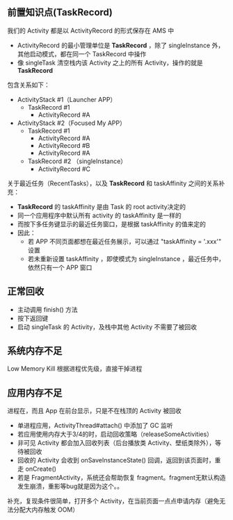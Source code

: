 
## 前置知识点(TaskRecord)

我们的 Activity 都是以 ActivityRecord 的形式保存在 AMS 中

- ActivityRecord 的最小管理单位是 **TaskRecord** ，除了 singleInstance 外，其他启动模式，都在同一个 TaskRecord 中操作
- 像 singleTask 清空栈内该 Activity 之上的所有 Activity，操作的就是 **TaskRecord**

包含关系如下：

- ActivityStack #1（Launcher APP）
  - TaskRecord #1
    - ActivityRecord #A
- ActivityStack #2（Focused My APP）
  - TaskRecord #1
    - ActivityRecord #A
    - ActivityRecord #B
    - ActivityRecord #A
  - TaskRecord #2 （singleInstance）
    - ActivityRecord #C

关于最近任务（RecentTasks），以及 **TaskRecord** 和 taskAffinity 之间的关系补充：

- **TaskRecord** 的 taskAffinity 是由 Task 的 root activity决定的
- 同一个应用程序中默认所有 activity 的 taskAffinity 是一样的
- 而按下多任务键显示的最近任务窗口，是根据 taskAffinity 的值来定的
- 因此：
  - 若 APP 不同页面都想在最近任务展示，可以通过 "taskAffinity = '.xxx'" 设置
  - 若未重新设置 taskAffinity ，即使模式为 singleInstance ，最近任务中，依然只有一个 APP 窗口

## 正常回收

- 主动调用 finish() 方法
- 按下返回键
- 启动 singleTask 的 Activity，及栈中其他 Activity 不需要了被回收

## 系统内存不足

Low Memory Kill 根据进程优先级，直接干掉进程

## 应用内存不足

进程在，而且 App 在前台显示，只是不在栈顶的 Activity 被回收

- 单进程应用，ActivityThread#attach() 中添加了 GC 监听
- 若应用使用内存大于3/4的时，启动回收策略（releaseSomeActivities）
- 非可见 Activity 都会加入回收列表（后台播放类 Activity、壁纸类除外），等待被回收
- 回收的 Activity 会收到 onSaveInstanceState() 回调，返回到该页面时，重走 onCreate()
- 若是 FragmentActivity，系统还会帮助恢复 fragment。fragment无默认构造发生崩溃，重影等bug就是因为这个。。

补充，复现条件很简单，打开多个 Activity，在当前页面一点点申请内存（避免无法分配大内存触发 OOM）